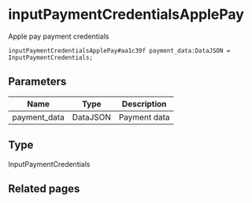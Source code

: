 # inputPaymentCredentialsApplePay
Apple pay payment credentials

```
inputPaymentCredentialsApplePay#aa1c39f payment_data:DataJSON = InputPaymentCredentials;
```

## Parameters
| Name | Type | Description |
| ---- | :----: | ----------- |
| payment_data | DataJSON | Payment data |


## Type
InputPaymentCredentials

## Related pages

